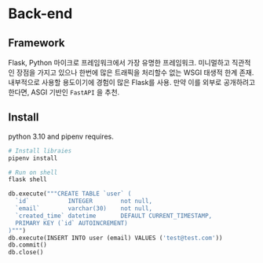# Back-end

## Framework

Flask, Python 마이크로 프레임워크에서 가장 유명한 프레임워크. 미니멀하고 직관적인 장점을 가지고 있으나 한번에 많은 트래픽을 처리할수 없는 WSGI 태생적 한계 존재. 내부적으로 사용할 용도이기에 경험이 많은 Flask를 사용. 만약 이를 외부로 공개하려고 한다면, ASGI 기반인 `FastAPI` 을 추천.

## Install

python 3.10 and pipenv requires.

```bash
# Install libraies
pipenv install

# Run on shell
flask shell
```

```python
db.execute("""CREATE TABLE `user` (
  `id`           INTEGER        not null,
  `email`        varchar(30)    not null,
  `created_time` datetime       DEFAULT CURRENT_TIMESTAMP,
  PRIMARY KEY (`id` AUTOINCREMENT)
)""")
db.execute(INSERT INTO user (email) VALUES ('test@test.com'))
db.commit()
db.close()
```
